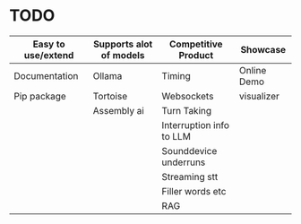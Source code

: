 # TODO

| Easy to use/extend | Supports alot of models | Competitive Product      | Showcase    |
|--------------------|-------------------------|--------------------------|-------------|
| Documentation      | Ollama                  | Timing                   | Online Demo |
| Pip package        | Tortoise                | Websockets               | visualizer  | 
|                    | Assembly ai             | Turn Taking              |             | 
|                    |                         | Interruption info to LLM |             |
|                    |                         | Sounddevice underruns    |             |
|                    |                         | Streaming stt            |             |
|                    |                         | Filler words etc         |             |
|                    |                         | RAG                      |             |
